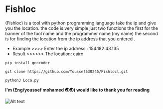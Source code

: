 # Fishloc
(Fishloc) is a tool with python programming language take the ip and give you the location.
the code is very simple just two functions the first for the banner of the tool name and the programmer name (my name)
the second is for finding the location from the ip address that you entered .

- Example >>>>        Enter the ip address : 154.182.43.135
- Result  >>>>>>        The location: cairo

```
pip install geocoder
```
```
git clone https://github.com/Youssef530245/Fishlocl.git
```
```
python3 Loca.py
```



**I'm (Eng/youssef mohamed 🌏🌏) would like to thank you for reading**

![Alt text](URL "Fishloc.png")
